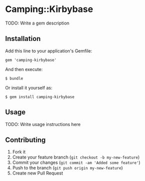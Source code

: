 # Camping::Kirbybase

TODO: Write a gem description

## Installation

Add this line to your application's Gemfile:

    gem 'camping-kirbybase'

And then execute:

    $ bundle

Or install it yourself as:

    $ gem install camping-kirbybase

## Usage

TODO: Write usage instructions here

## Contributing

1. Fork it
2. Create your feature branch (`git checkout -b my-new-feature`)
3. Commit your changes (`git commit -am 'Added some feature'`)
4. Push to the branch (`git push origin my-new-feature`)
5. Create new Pull Request
